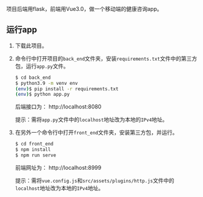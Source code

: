 项目后端用flask，前端用Vue3.0，做一个移动端的健康咨询app。

## 运行app

1. 下载此项目。

2. 命令行中打开项目的`back_end`文件夹，安装`requirements.txt`文件中的第三方包，运行`app.py`文件。

   ```sh
   $ cd back_end
   $ python3.9 -m venv env
   (env)$ pip install -r requirements.txt
   (env)$ python app.py
   ```

   后端接口为： http://localhost:8080

   提示：需将`app.py`文件中的`localhost`地址改为本地的`IPv4`地址。

3. 在另外一个命令行中打开`front_end`文件夹，安装第三方包，并运行。

   ```sh
   $ cd front_end
   $ npm install
   $ npm run serve
   ```

   前端网址为： http://localhost:8999

   提示：需将`vue.config.js`和`src/assets/plugins/http.js`文件中的`localhost`地址改为本地的`IPv4`地址。